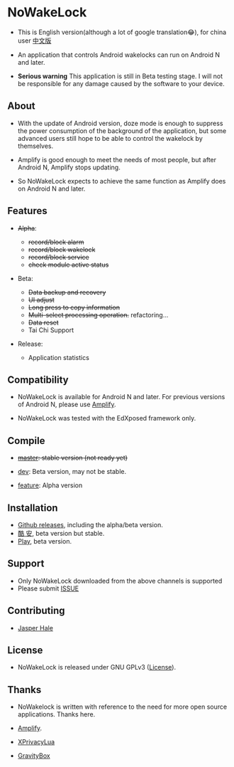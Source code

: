 # NoWakeLock

* This is English version(although a lot of google translation😂), for china user [中文版](https://github.com/Jasper-1024/NoWakeLock/blob/dev/README/README_zh_cn.md)

* An application that controls Android wakelocks can run on Android N and later.

* **Serious warning** This application is still in Beta testing stage. I will not be responsible for any damage caused by the software to your device.

## About

* With the update of Android version, doze mode is enough to suppress the power consumption of the background of the application, but some advanced users still hope to be able to control the wakelock by themselves.

* Amplify is good enough to meet the needs of most people, but after Android N, Amplify stops updating.

* So NoWakeLock expects to achieve the same function as Amplify does on Android N and later.

## Features

* ~~Alpha~~:
  * ~~record/block alarm~~
  * ~~record/block wakelock~~
  * ~~record/block service~~
  * ~~check module active status~~

* Beta:
  * ~~Data backup and recovery~~
  * ~~UI adjust~~
  * ~~Long press to copy information~~
  * ~~Multi-select processing operation.~~ refactoring...
  * ~~Data reset~~
  * Tai Chi Support

* Release:
  * Application statistics

## Compatibility

* NoWakeLock is available for Android N and later. For previous versions of Android N, please use [Amplify](https://github.com/rsteckler/unbounce-android).

* NoWakeLock was tested with the EdXposed framework only.

## Compile

* ~~[master](https://github.com/Jasper-1024/NoWakeLock): stable version (not ready yet)~~

* [dev](https://github.com/Jasper-1024/NoWakeLock/tree/dev): Beta version, may not be stable.

* [feature](https://github.com/Jasper-1024/NoWakeLock/tree/feature): Alpha version

## Installation

* [Github releases](https://github.com/Jasper-1024/NoWakeLock/releases), including the alpha/beta version.
* [酷 安](https://www.coolapk.com/apk/260112), beta version but stable.
* [Play](https://play.google.com/store/apps/details?id=com.js.nowakelocke), beta version.

## Support

* Only NoWakeLock downloaded from the above channels is supported
* Please submit [ISSUE](https://github.com/Jasper-1024/NoWakeLock/issues)

## Contributing

* [Jasper Hale](https://github.com/Jasper-1024)

## License

* NoWakeLock is released under GNU GPLv3 ([License](https://github.com/Jasper-1024/NoWakeLock/blob/master/LICENSE)).

## Thanks

* NoWakelock is written with reference to the need for more open source applications. Thanks here.

* [Amplify](https://github.com/rsteckler/unbounce-android).
* [XPrivacyLua](https://github.com/M66B/XPrivacyLua)
* [GravityBox](https://github.com/GravityBox/GravityBox)
